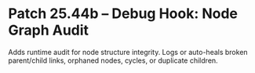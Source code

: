 # Patch 25.44b – Debug Hook: Node Graph Audit

Adds runtime audit for node structure integrity. Logs or auto-heals broken parent/child links, orphaned nodes, cycles, or duplicate children.
